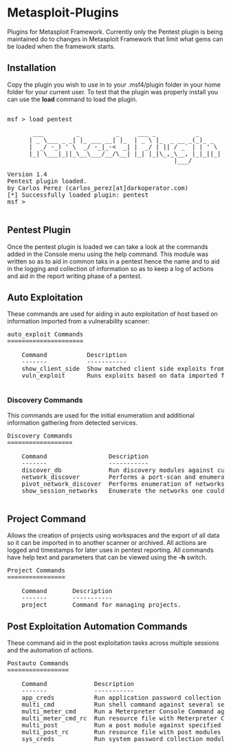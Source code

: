 # Metasploit-Plugins
Plugins for Metasploit Framework. Currently only the Pentest plugin is being maintained do to changes in Metasploit Framework that limit what gems can be loaded when the framework starts. 

## Installation

Copy the plugin you wish to use in to your .msf4/plugin folder in your home folder for your current user. To test that the plugin was properly install you can use the **load** command to load the plugin.
<pre>

msf > load pentest

       ___         _          _     ___ _           _
      | _ \___ _ _| |_ ___ __| |_  | _ \ |_  _ __ _(_)_ _
      |  _/ -_) ' \  _/ -_|_-<  _| |  _/ | || / _` | | ' \ 
      |_| \___|_||_\__\___/__/\__| |_| |_|\_,_\__, |_|_||_|
                                              |___/
      
Version 1.4
Pentest plugin loaded.
by Carlos Perez (carlos_perez[at]darkoperator.com)
[*] Successfully loaded plugin: pentest
msf > 

</pre>

## Pentest Plugin
Once the pentest plugin is loaded we can take a look at the commands added in the Console menu using the help command. This module was written so as to aid in common taks in a pentest hence the name and to aid in the logging and collection of information so as to keep a log of actions and aid in the report writing phase of a pentest.

## Auto Exploitation 

These commands are used for aiding in auto exploitation of host based on information imported from a vulnerability scanner:

<pre>
auto_exploit Commands
=====================

    Command           Description
    -------           -----------
    show_client_side  Show matched client side exploits from data imported from vuln scanners.
    vuln_exploit      Runs exploits based on data imported from vuln scanners.

</pre>

### Discovery Commands
This commands are used for the initial enumeration and additional information gathering from detected services.

<pre>
Discovery Commands
==================

    Command                 Description
    -------                 -----------
    discover_db             Run discovery modules against current hosts in the database.
    network_discover        Performs a port-scan and enumeration of services found for non pivot networks.
    pivot_network_discover  Performs enumeration of networks available to a specified Meterpreter session.
    show_session_networks   Enumerate the networks one could pivot thru Meterpreter in the active sessions.

</pre>
## Project Command
Allows the creation of projects using workspaces and the export of all data so it can be imported in to another scanner or archived. All actions are logged and timestamps for later uses in pentest reporting. All commands have help text and parameters that can be viewed using the **-h** switch. 
<pre>
Project Commands
================

    Command       Description
    -------       -----------
    project       Command for managing projects.
</pre>

## Post Exploitation Automation Commands
These command aid in the post exploitation tasks across multiple sessions and the automation of actions. 

<pre>
Postauto Commands
=================

    Command             Description
    -------             -----------
    app_creds           Run application password collection modules against specified sessions.
    multi_cmd           Run shell command against several sessions
    multi_meter_cmd     Run a Meterpreter Console Command against specified sessions.
    multi_meter_cmd_rc  Run resource file with Meterpreter Console Commands against specified sessions.
    multi_post          Run a post module against specified sessions.
    multi_post_rc       Run resource file with post modules and options against specified sessions.
    sys_creds           Run system password collection modules against specified sessions.
<pre>

